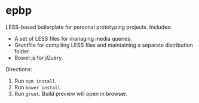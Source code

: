 epbp
====

LESS-based boilerplate for personal prototyping projects. Includes:
* A set of LESS files for managing media queries.
* Gruntfile for compiling LESS files and maintaining a separate distribution folder.
* Bower.js for jQuery.

Directions:

1. Run `npm install`.
2. Run `bower install`.
3. Run `grunt`. Build preview will open in browser.